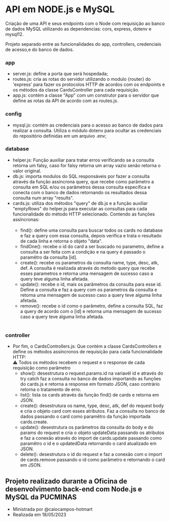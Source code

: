 # API em NODE.js e MySQL

Criação de uma API e seus endpoints com o Node com requisição ao banco de dados MySQL utilizando as dependencias: cors, express, dotenv e mysql12.

Projeto separado entre as funcionalidades do app, controllers, credenciais de acesso,e do banco de dados.


### app
- server.js: define a porta que será hospedada;
- routes.js: cria as rotas do servidor utilizando o modulo {router} do 'express' para fazer os protocolos HTTP de acordos com os endpoints e os métodos da classe CardsController para cada requisição.
- app.js: contém a classe "App" com um construtor para o servidor que define as rotas da API de acordo com as routes.js.

### config
- mysql.js: contém as credenciais para o acesso ao banco de dados para realizar a consulta. Utiliza o módulo dotenv para ocultar as credenciais do repositório definidas em um arquivo .env;
### database
- helper.js: Função auxiliar para tratar erros verificando se a consulta retorna um falsy, caso for falsy retorna um array vazio senão retorna o valor original.
- db.js: importa modulos do SQL responsáveis por fazer a consulta através da função assíncrona query, que recebe como parâmetro a consulta em SQL e/ou os parâmetros dessa consulta específica e conecta com o banco de dados retornando os resultados dessa consulta num array "results".
- cards.js: utiliza dos métodos "query" de db.js e a função auxiliar "emptyRows" do helper.js para executar as consultas para cada funcionalidade do método HTTP selecionado. Contendo as funções assíncronas:<br><br>
    - find(): define uma consulta para buscar todos os cards no database e faz a query com essa consulta, depois verifica e trata o resultado de cada linha e retorna o objeto "data".<br>
    - findOne(): recebe o id do card a ser buscado no parametro, define a consulta a ser feita com a condição e na query é passado o paramêtro da consulta [id].<br>
    - create(): recebe os parametros da consulta name, type, desc, atk, def. A consulta é realizada através do metodo query que recebe esses parametros e retorna uma mensagem de sucesso caso a query teve alguma linha afetada.<br>
    - update(): recebe o id, mais os parâmetros da consulta para esse id. Define a consulta e faz a query com os parametros da consulta e retorna uma mensagem de sucesso caso a query teve alguma linha afetada.<br>
    - remove(): recebe o id como o parâmetro, define a consulta SQL, faz a query de acordo com o [id] e retorna uma mensagem de sucesso caso a query teve alguma linha afetada.<br><br>

### controller
- Por fim, o CardsControllers.js: Que contém a classe CardsControllers e define os métodos assíncronos de requisição para cada funcionalidade HTTP:<br>
 ⚠️ Todos os métodos recebem o request e o response de cada requisição como parâmetro
    - show(): desestrutura o request.params.id na variavél id e através do try catch faz a consulta no banco de dados importando as funções do cards.js e retorna a response em formato JSON, caso contrário retorna o tratamento de erro.
    - list(): lista os cards através da função find() de cards e retorna em JSON.
    - create(): desestrutura os name, type, desc, atk, def do request body e cria o objeto card com esses atributos. Faz a consulta no banco de dados passando o card como paramêtro da função importada cards.create.
    - update(): desestrutura os parâmetros da consulta do body e do params do request e cria o objeto updateData passando os atributos e faz a conexão através do import de cards.update passando como paramêtro o id e o updatedData retornando o card atualizado em JSON.
    - delete(): desestrutura o id do request e faz a conexão com o import de cards.remove passando o id como parâmetro e retornando o card em JSON.




## Projeto realizado durante a Oficina de desenvolvimento back-end com Node.js e MySQL da PUCMINAS
- Ministrada por @caiocampos-hotmart
- Realizada em 18/05/2023
